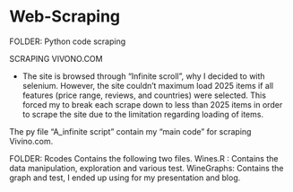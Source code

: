 # Web-Scraping

FOLDER: Python code scraping

SCRAPING VIVONO.COM 
- The site is browsed through “Infinite scroll”, why I decided to with selenium. However, the site couldn’t maximum load 2025 items if all features (price range, reviews, and countries) were selected. This forced my to break each scrape down to less than 2025 items in order to scrape the site due to the limitation regarding loading of items.

The py file “A_infinite script” contain my “main code” for scraping Vivino.com.


FOLDER: Rcodes
Contains the following two files.
Wines.R : Contains the data manipulation, exploration and various test.
WineGraphs: Contains the graph and test, I ended up using for my presentation and blog.
